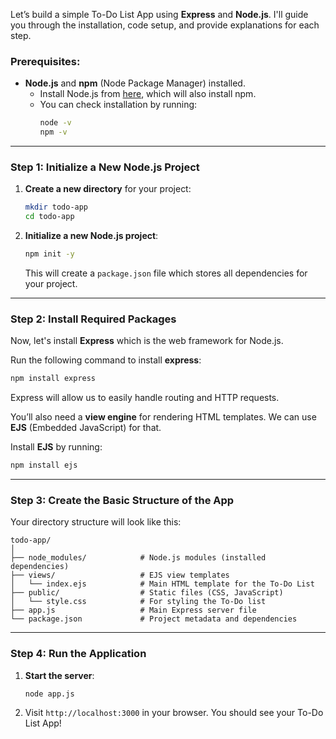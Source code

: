 Let’s build a simple To-Do List App using **Express** and **Node.js**. I'll guide you through the installation, code setup, and provide explanations for each step.

### **Prerequisites:**

- **Node.js** and **npm** (Node Package Manager) installed. 
  - Install Node.js from [here](https://nodejs.org/), which will also install npm.
  - You can check installation by running:
    ```bash
    node -v
    npm -v
    ```

---

### **Step 1: Initialize a New Node.js Project**

1. **Create a new directory** for your project:
    ```bash
    mkdir todo-app
    cd todo-app
    ```

2. **Initialize a new Node.js project**:
    ```bash
    npm init -y
    ```

    This will create a `package.json` file which stores all dependencies for your project.

---

### **Step 2: Install Required Packages**

Now, let's install **Express** which is the web framework for Node.js.

Run the following command to install **express**:
```bash
npm install express
```

Express will allow us to easily handle routing and HTTP requests. 

You’ll also need a **view engine** for rendering HTML templates. We can use **EJS** (Embedded JavaScript) for that.

Install **EJS** by running:
```bash
npm install ejs
```

---

### **Step 3: Create the Basic Structure of the App**

Your directory structure will look like this:

```
todo-app/
│
├── node_modules/            # Node.js modules (installed dependencies)
├── views/                   # EJS view templates
│   └── index.ejs            # Main HTML template for the To-Do List
├── public/                  # Static files (CSS, JavaScript)
│   └── style.css            # For styling the To-Do list
├── app.js                   # Main Express server file
└── package.json             # Project metadata and dependencies
```

---

### **Step 4: Run the Application**

1. **Start the server**:
    ```bash
    node app.js
    ```

2. Visit `http://localhost:3000` in your browser. You should see your To-Do List App!
